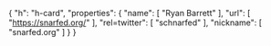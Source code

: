 {
  "h": "h-card",
  "properties": {
    "name": [
      "Ryan Barrett"
    ],
    "url": [
      "https://snarfed.org/"
    ],
    "rel=twitter": [
      "schnarfed"
    ],
    "nickname": [
      "snarfed.org"
    ]
  }
}
